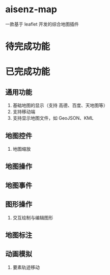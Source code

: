 <!-- @format -->

# aisenz-map

一款基于 leaflet 开发的综合地图插件

# 待完成功能

# 已完成功能

## 通用功能

1. 基础地图的显示（支持 高德、百度、天地图等）
2. 支持移动端
3. 支持显示地图文件，如 GeoJSON、KML

## 地图控件

1. 地图缩放

## 地图操作

## 地图事件

## 图形操作

1. 交互绘制与编辑图形

## 地图标注

## 动画模拟

1. 要素轨迹移动
